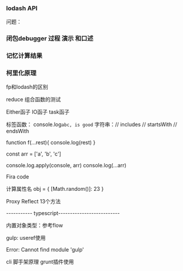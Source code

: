 ### lodash API
问题：
### 闭包debugger 过程 演示 和口述
### 记忆计算结果
### 柯里化原理

fp和lodash的区别

reduce
组合函数的测试

Either函子
IO函子
task函子

标签函数： console.log`abc, is good`
字符串：// includes 
// startsWith
// endsWith

function f(...rest){
    console.log(rest)
}

const arr = ['a', 'b', 'c']

console.log.apply(console, arr)
console.log(...arr)

Fira code

计算属性名 
obj = {
    [Math.random()]: 23
}

Proxy
Reflect 13个方法

   ----------- typescript--------------------------

   内置对象类型：参考flow

   gulp: useref使用

   Error: Cannot find module 'gulp'

   cli 脚手架原理
   grunt插件使用